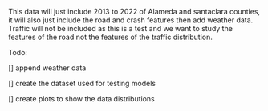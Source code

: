 This data will just include 2013 to 2022 of Alameda and santaclara counties, it will also just include the road and crash features then add weather data. Traffic will not be included as this is a test and we want to study the features of the road not the features of the traffic distribution.

Todo:

[] append weather data

[] create the dataset used for testing models

[] create plots to show the data distributions